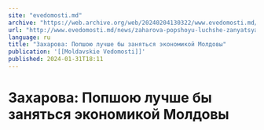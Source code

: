 ```yaml
---
site: "evedomosti.md"
archive: "https://web.archive.org/web/20240204130322/www.evedomosti.md/news/zaharova-popshoyu-luchshe-zanyatsya-ekonomikoj-moldovy"
url: "http://www.evedomosti.md/news/zaharova-popshoyu-luchshe-zanyatsya-ekonomikoj-moldovy"
language: ru
title: "Захарова: Попшою лучше бы заняться экономикой Молдовы"
publication: '[[Moldavskie Vedomosti]]'
published: 2024-01-31T18:11
---
```


# Захарова: Попшою лучше бы заняться экономикой Молдовы

